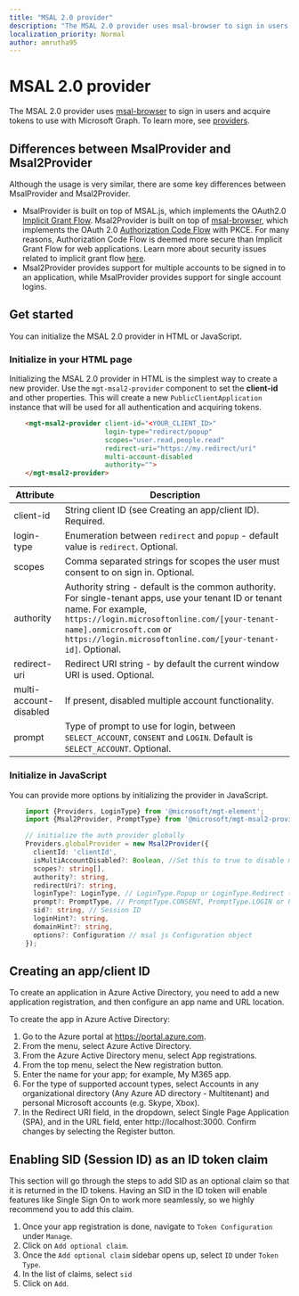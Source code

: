 ```yaml
---
title: "MSAL 2.0 provider"
description: "The MSAL 2.0 provider uses msal-browser to sign in users and acquire tokens to use with the Microsoft Graph"
localization_priority: Normal
author: amrutha95
---
```


# MSAL 2.0  provider

The MSAL 2.0 provider uses [msal-browser](https://github.com/AzureAD/microsoft-authentication-library-for-js/tree/dev/lib/msal-browser) to sign in users and acquire tokens to use with Microsoft Graph.
To learn more, see [providers](./providers.md).

## Differences between MsalProvider and Msal2Provider
Although the usage is very similar, there are some key differences between MsalProvider and Msal2Provider. 
* MsalProvider is built on top of MSAL.js, which implements the OAuth2.0 [Implicit Grant Flow](https://docs.microsoft.com/en-us/azure/active-directory/develop/v2-oauth2-implicit-grant-flow). Msal2Provider is built on top of [msal-browser](https://github.com/AzureAD/microsoft-authentication-library-for-js/tree/dev/lib/msal-browser), which implements the OAuth 2.0 [Authorization Code Flow](https://docs.microsoft.com/en-us/azure/active-directory/develop/v2-oauth2-auth-code-flow) with PKCE.
For many reasons, Authorization Code Flow is deemed more secure than Implicit Grant Flow for web applications. Learn more about security issues related to implicit grant flow [here](https://tools.ietf.org/html/draft-ietf-oauth-browser-based-apps-04#section-9.8.6).
* Msal2Provider provides support for multiple accounts to be signed in to an application, while MsalProvider provides support for single account logins.

## Get started

You can initialize the MSAL 2.0 provider in HTML or JavaScript.

### Initialize in your HTML page

Initializing the MSAL 2.0 provider in HTML is the simplest way to create a new provider. Use the `mgt-msal2-provider` component to set the **client-id** and other properties. This will create a new `PublicClientApplication` instance that will be used for all authentication and acquiring tokens.

```html
    <mgt-msal2-provider client-id="<YOUR_CLIENT_ID>"
                        login-type="redirect/popup" 
                        scopes="user.read,people.read" 
                        redirect-uri="https://my.redirect/uri" 
                        multi-account-disabled
                        authority=""> 
    </mgt-msal2-provider> 
```

| Attribute    | Description                                                                                                                                                                                                                                                           |
|--------------|-----------------------------------------------------------------------------------------------------------------------------------------------------------------------------------------------------------------------------------------------------------------------|
| client-id    | String client ID (see Creating an app/client ID). Required.                                                                                                                                                                                                           |
| login-type   | Enumeration between `redirect` and `popup` - default value is `redirect`. Optional.                                                                                                                                                                                   |
| scopes       | Comma separated strings for scopes the user must consent to on sign in. Optional.                                                                                                                                                                                     |
| authority    | Authority string - default is the common authority. For single-tenant apps, use your tenant ID or tenant name. For example, `https://login.microsoftonline.com/[your-tenant-name].onmicrosoft.com` or `https://login.microsoftonline.com/[your-tenant-id]`. Optional. |
| redirect-uri | Redirect URI string - by default the current window URI is used. Optional.                                                                                                                                                                                            |
| multi-account-disabled | If present, disabled multiple account functionality.|
| prompt       | Type of prompt to use for login, between ```SELECT_ACCOUNT```, ```CONSENT``` and ```LOGIN```. Default is ```SELECT_ACCOUNT```. Optional.

### Initialize in JavaScript

You can provide more options by initializing the provider in JavaScript.

```ts
    import {Providers, LoginType} from '@microsoft/mgt-element';
    import {Msal2Provider, PromptType} from '@microsoft/mgt-msal2-provider';

    // initialize the auth provider globally
    Providers.globalProvider = new Msal2Provider({
      clientId: 'clientId',
      isMultiAccountDisabled?: Boolean, //Set this to true to disable multi account functionality
      scopes?: string[],
      authority?: string,
      redirectUri?: string,
      loginType?: LoginType, // LoginType.Popup or LoginType.Redirect (redirect is default)
      prompt?: PromptType, // PromptType.CONSENT, PromptType.LOGIN or PromptType.SELECT_ACCOUNT
      sid?: string, // Session ID
      loginHint?: string,
      domainHint?: string,
      options?: Configuration // msal js Configuration object
    });
```

## Creating an app/client ID

To create an application in Azure Active Directory, you need to add a new application registration, and then configure an app name and URL location.

To create the app in Azure Active Directory:

1. Go to the Azure portal at https://portal.azure.com.
2. From the menu, select Azure Active Directory.
3. From the Azure Active Directory menu, select App registrations.
4. From the top menu, select the New registration button.
5. Enter the name for your app; for example, My M365 app.
6. For the type of supported account types, select Accounts in any organizational directory (Any Azure AD directory - Multitenant) and personal Microsoft accounts (e.g. Skype, Xbox).
7. In the Redirect URI field, in the dropdown, select Single Page Application (SPA), and in the URL field, enter http://localhost:3000.
Confirm changes by selecting the Register button.

## Enabling SID (Session ID) as an ID token claim
This section will go through the steps to add SID as an optional claim so that it is returned in the ID tokens. Having an SID in the ID token will enable features like Single Sign On to work more seamlessly, so we highly recommend you to add this claim.
1. Once your app registration is done, navigate to ```Token Configuration``` under ```Manage```.
2. Click on ```Add optional claim```.
3. Once the ```Add optional claim``` sidebar opens up, select ```ID``` under ```Token Type```.
4. In the list of claims, select ```sid```
5. Click on ```Add```.
